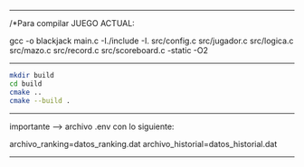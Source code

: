 -----------------------------------------------------------------------------------------------
/*Para compilar JUEGO ACTUAL:

gcc -o blackjack main.c -I./include -I.  src/config.c src/jugador.c src/logica.c src/mazo.c src/record.c src/scoreboard.c -static -O2

-----------------------------------------------------------------------------------------------
   ```bash
   mkdir build
   cd build
   cmake ..
   cmake --build .
   ```
-----------------------------------------------------------------------------------------------
importante --> archivo .env  con lo siguiente:

archivo_ranking=datos_ranking.dat
archivo_historial=datos_historial.dat

-----------------------------------------------------------------------------------------------

